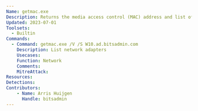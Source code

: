 ```yaml
---
Name: getmac.exe
Description: Returns the media access control (MAC) address and list of network protocols associated with each address for all network cards in each computer
Updated: 2023-07-01
Toolsets:
  - Builtin
Commands:
  - Command: getmac.exe /V /S W10.ad.bitsadmin.com
    Description: List network adapters
    Usecases:
    Function: Network
    Comments:
    MitreAttack:
Resources:
Detections:
Contributors:
    - Name: Arris Huijgen
      Handle: bitsadmin
---
```

